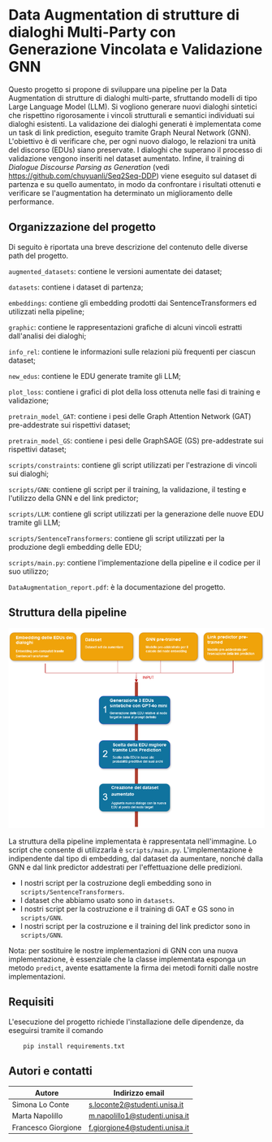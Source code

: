 # Data Augmentation di strutture di dialoghi Multi-Party con Generazione Vincolata e Validazione GNN

Questo progetto si propone di sviluppare una pipeline per la Data Augmentation
di strutture di dialoghi multi-parte, sfruttando modelli di tipo Large Language Model
(LLM). Si vogliono generare nuovi dialoghi sintetici che rispettino rigorosamente 
i vincoli strutturali e semantici individuati sui dialoghi esistenti. La validazione dei 
dialoghi generati è implementata come un task di link prediction, eseguito tramite
Graph Neural Network (GNN). L'obiettivo è di verificare che, per ogni nuovo dialogo, le
relazioni tra unità del discorso (EDUs) siano preservate. I dialoghi che superano il processo
di validazione vengono inseriti nel dataset aumentato. Infine, il training di _Dialogue Discourse Parsing as Generation_
(vedi https://github.com/chuyuanli/Seq2Seq-DDP)
viene eseguito sul dataset di partenza e su quello aumentato, in modo da confrontare i risultati ottenuti
e verificare se l'augmentation ha determinato un miglioramento delle performance.


## Organizzazione del progetto
Di seguito è riportata una breve descrizione del contenuto delle diverse path del progetto.

`augmented_datasets`: contiene le versioni aumentate dei dataset;

`datasets`: contiene i dataset di partenza;

`embeddings`: contiene gli embedding prodotti dai SentenceTransformers ed utilizzati nella pipeline;

`graphic`: contiene le rappresentazioni grafiche di alcuni vincoli estratti dall'analisi dei dialoghi;

`info_rel`: contiene le informazioni sulle relazioni più frequenti per ciascun dataset;

`new_edus`: contiene le EDU generate tramite gli LLM;

`plot_loss`: contiene i grafici di plot della loss ottenuta nelle fasi di training e validazione;

`pretrain_model_GAT`: contiene i pesi delle Graph Attention Network (GAT) pre-addestrate sui rispettivi dataset;

`pretrain_model_GS`: contiene i pesi delle GraphSAGE (GS) pre-addestrate sui rispettivi dataset;

`scripts/constraints`: contiene gli script utilizzati per l'estrazione di vincoli sui dialoghi;

`scripts/GNN`: contiene gli script per il training, la validazione, il testing e l'utilizzo della GNN e del link predictor;

`scripts/LLM`: contiene gli script utilizzati per la generazione delle nuove EDU tramite gli LLM;

`scripts/SentenceTransformers`: contiene gli script utilizzati per la produzione degli embedding delle EDU;

`scripts/main.py`: contiene l'implementazione della pipeline e il codice per il suo utilizzo;

`DataAugmentation_report.pdf`: è la documentazione del progetto.



## Struttura della pipeline
![Descrizione dell'immagine](imgs/pipeline.png)

La struttura della pipeline implementata è rappresentata nell'immagine. Lo script che consente di utilizzarla
è `scripts/main.py`. L'implementazione è indipendente
dal tipo di embedding, dal dataset da aumentare, nonché dalla GNN e dal link predictor addestrati per
l'effettuazione delle predizioni.

- I nostri script per la costruzione degli embedding sono in `scripts/SentenceTransformers`.
- I dataset che abbiamo usato sono in `datasets`.
- I nostri script per la costruzione e il training di GAT e GS sono in `scripts/GNN`.
- I nostri script per la costruzione e il training del link predictor sono in `scripts/GNN`.

Nota: per sostituire le nostre implementazioni di GNN con una nuova implementazione, è essenziale che la classe
implementata esponga un metodo `predict`, avente esattamente la firma dei metodi forniti dalle nostre implementazioni.



## Requisiti
L'esecuzione del progetto richiede l'installazione delle dipendenze, da eseguirsi tramite il comando
```
    pip install requirements.txt
```


## Autori e contatti
| Autore              | Indirizzo email                |
|---------------------|--------------------------------|
| Simona Lo Conte     | s.loconte2@studenti.unisa.it   |
| Marta Napolillo     | m.napolillo1@studenti.unisa.it |
| Francesco Giorgione | f.giorgione4@studenti.unisa.it |

